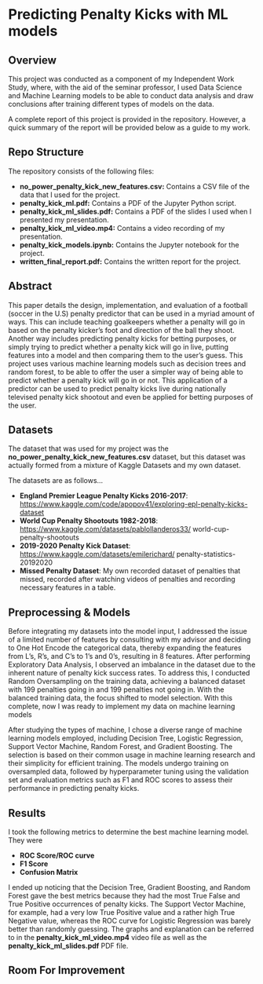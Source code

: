 # Predicting Penalty Kicks with ML models

## Overview

This project was conducted as a component of my Independent Work Study, where, with the aid of the seminar professor, I used Data Science and Machine Learning models to be able to conduct data analysis and draw conclusions after training different types of models on the data. 


A complete report of this project is provided in the repository. However, a quick summary of the report will be provided below as a guide to my work.

## Repo Structure

The repository consists of the following files:

- **no_power_penalty_kick_new_features.csv:** Contains a CSV file of the data that I used for the project.
- **penalty_kick_ml.pdf:** Contains a PDF of the Jupyter Python script.
- **penalty_kick_ml_slides.pdf:** Contains a PDF of the slides I used when I presented my presentation.
- **penalty_kick_ml_video.mp4:** Contains a video recording of my presentation.
- **penalty_kick_models.ipynb:** Contains the Jupyter notebook for the project.
- **written_final_report.pdf:** Contains the written report for the project.

## Abstract

This paper details the design, implementation, and evaluation of a football (soccer in the U.S) penalty predictor that can be used in a myriad amount of ways. This can include teaching goalkeepers whether a penalty will go in based on the penalty kicker’s foot and direction of the ball they shoot. Another way includes predicting penalty kicks for betting purposes, or simply trying to predict whether a penalty kick will go in live, putting features into a model and then comparing them to the user’s guess. This project uses various machine learning models such as decision trees and random forest, to be able to offer the user a simpler way of being able to predict whether a penalty kick will go in or not. This application of a predictor can be used to predict penalty kicks live during nationally televised penalty kick shootout and even be applied for betting purposes of the user.

## Datasets

The dataset that was used for my project was the **no_power_penalty_kick_new_features.csv** dataset, but this dataset was actually formed from a mixture of Kaggle Datasets and my own dataset. 

The datasets are as follows...
 
- **England Premier League Penalty Kicks 2016-2017**: https://www.kaggle.com/code/apopov41/exploring-epl-penalty-kicks-dataset
- **World Cup Penalty Shootouts 1982-2018**: https://www.kaggle.com/datasets/pablollanderos33/ world-cup-penalty-shootouts
- **2019-2020 Penalty Kick Dataset**: https://www.kaggle.com/datasets/emilerichard/ penalty-statistics-20192020
- **Missed Penalty Dataset**: My own recorded dataset of penalties that missed, recorded after watching videos of penalties and recording necessary features in a table.

## Preprocessing & Models

Before integrating my datasets into the model input, I addressed the issue of a limited number of features by consulting with my advisor and deciding to One Hot Encode the categorical data, thereby expanding the features from L’s, R’s, and C’s to 1’s and 0’s, resulting in 8 features. After performing Exploratory Data Analysis, I observed an imbalance in the dataset due to the inherent nature of penalty kick success rates. To address this, I conducted Random Oversampling on the training data, achieving a balanced dataset with 199 penalties going in and 199 penalties not going in. With the balanced training data, the focus shifted to model selection. With this complete, now I was ready to implement my data on machine learning models


After studying the types of machine, I chose a diverse range of machine learning models employed, including Decision Tree, Logistic Regression, Support Vector Machine, Random Forest, and Gradient Boosting. The selection is based on their common usage in machine learning research and their simplicity for efficient training. The models undergo training on oversampled data, followed by hyperparameter tuning using the validation set and evaluation metrics such as F1 and ROC scores to assess their performance in predicting penalty kicks.

## Results

I took the following metrics to determine the best machine learning model. They were
- **ROC Score/ROC curve**
- **F1 Score**
- **Confusion Matrix**

I ended up noticing that the Decision Tree, Gradient Boosting, and Random Forest gave the best metrics because they had the most True False and True Positive occurrences of penalty kicks. The Support Vector Machine, for example, had a very low True Positive value and a rather high True Negative value, whereas the ROC curve for Logistic Regression was barely better than randomly guessing. The graphs and explanation can be referred to in the **penalty_kick_ml_video.mp4** video file as well as the **penalty_kick_ml_slides.pdf** PDF file.

## Room For Improvement







